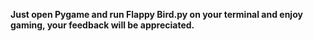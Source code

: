 **Just open Pygame and run Flappy Bird.py on your terminal
and enjoy gaming,
your feedback will be appreciated.**
